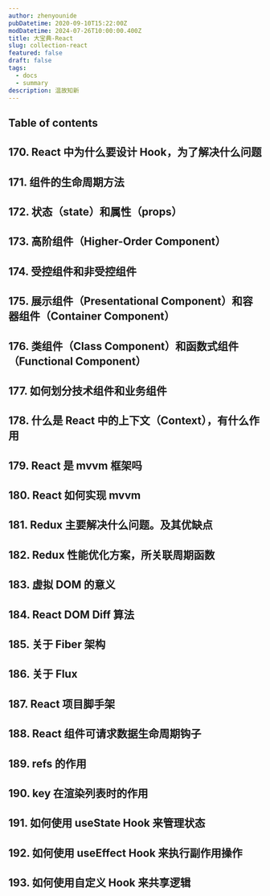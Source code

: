 ```yaml
---
author: zhenyounide
pubDatetime: 2020-09-10T15:22:00Z
modDatetime: 2024-07-26T10:00:00.400Z
title: 大宝典-React
slug: collection-react
featured: false
draft: false
tags:
  - docs
  - summary
description: 温故知新
---
```


## Table of contents
## 170. React 中为什么要设计 Hook，为了解决什么问题

## 171. 组件的生命周期方法

## 172. 状态（state）和属性（props）

## 173. 高阶组件（Higher-Order Component）

## 174. 受控组件和非受控组件

## 175. 展示组件（Presentational Component）和容器组件（Container Component）

## 176. 类组件（Class Component）和函数式组件（Functional Component）

## 177. 如何划分技术组件和业务组件

## 178. 什么是 React 中的上下文（Context），有什么作用

## 179. React 是 mvvm 框架吗

## 180. React 如何实现 mvvm

## 181. Redux 主要解决什么问题。及其优缺点

## 182. Redux 性能优化方案，所关联周期函数

## 183. 虚拟 DOM 的意义

## 184. React DOM Diff 算法

## 185. 关于 Fiber 架构

## 186. 关于 Flux

## 187. React 项目脚手架

## 188. React 组件可请求数据生命周期钩子

## 189. refs 的作用

## 190. key 在渲染列表时的作用

## 191. 如何使用 useState Hook 来管理状态

## 192. 如何使用 useEffect Hook 来执行副作用操作

## 193. 如何使用自定义 Hook 来共享逻辑
